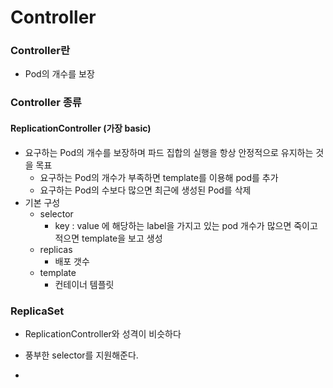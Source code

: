 # Controller

### Controller란

- Pod의 개수를 보장



### Controller 종류

#### ReplicationController (가장 basic)

- 요구하는 Pod의 개수를 보장하며 파드 집합의 실행을 항상 안정적으로 유지하는 것을 목표
  - 요구하는 Pod의 개수가 부족하면 template를 이용해 pod를 추가
  - 요구하는 Pod의 수보다 많으면 최근에 생성된 Pod를 삭제
- 기본 구성
  - selector
    - key : value 에 해당하는 label을 가지고 있는 pod 개수가 많으면 죽이고 적으면 template을 보고 생성
  - replicas
    - 배포 갯수
  - template
    - 컨테이너 템플릿



### ReplicaSet

- ReplicationController와 성격이 비슷하다
- 풍부한 selector를 지원해준다.

- 